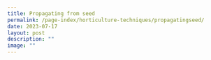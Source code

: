 ```yaml
---
title: Propagating from seed
permalink: /page-index/horticulture-techniques/propagatingseed/
date: 2023-07-17
layout: post
description: ""
image: ""
---
```


